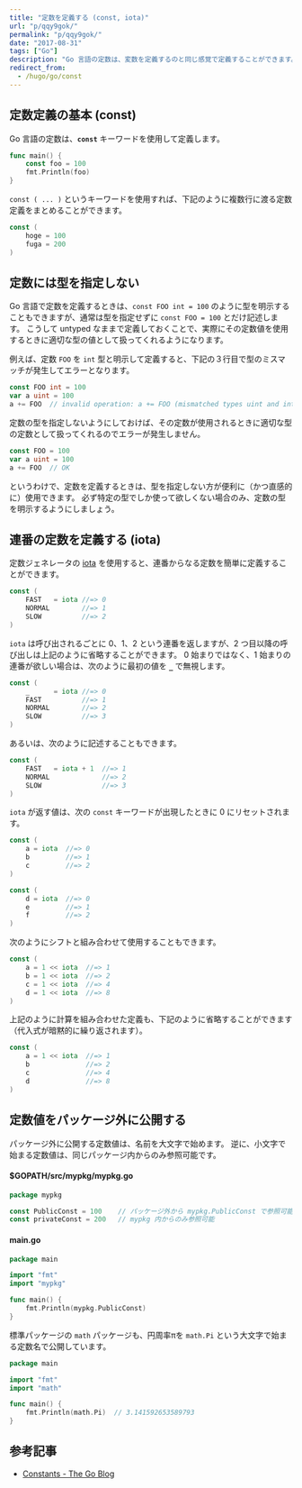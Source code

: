 ```yaml
---
title: "定数を定義する (const, iota)"
url: "p/qqy9gok/"
permalink: "p/qqy9gok/"
date: "2017-08-31"
tags: ["Go"]
description: "Go 言語の定数は、変数を定義するのと同じ感覚で定義することができます。"
redirect_from:
  - /hugo/go/const
---
```


定数定義の基本 (const)
----

Go 言語の定数は、__`const`__ キーワードを使用して定義します。

~~~ go
func main() {
	const foo = 100
	fmt.Println(foo)
}
~~~

`const ( ... )` というキーワードを使用すれば、下記のように複数行に渡る定数定義をまとめることができます。

~~~ go
const (
	hoge = 100
	fuga = 200
)
~~~


定数には型を指定しない
----

Go 言語で定数を定義するときは、`const FOO int = 100` のように型を明示することもできますが、通常は型を指定せずに `const FOO = 100` とだけ記述します。
こうして untyped なままで定義しておくことで、実際にその定数値を使用するときに適切な型の値として扱ってくれるようになります。

例えば、定数 `FOO` を `int` 型と明示して定義すると、下記の３行目で型のミスマッチが発生してエラーとなります。

~~~ go
const FOO int = 100
var a uint = 100
a += FOO  // invalid operation: a += FOO (mismatched types uint and int)
~~~

定数の型を指定しないようにしておけば、その定数が使用されるときに適切な型の定数として扱ってくれるのでエラーが発生しません。

~~~ go
const FOO = 100
var a uint = 100
a += FOO  // OK
~~~

というわけで、定数を定義するときは、型を指定しない方が便利に（かつ直感的に）使用できます。
必ず特定の型でしか使って欲しくない場合のみ、定数の型を明示するようにしましょう。


連番の定数を定義する (iota)
----

定数ジェネレータの [iota](https://pkg.go.dev/builtin#iota) を使用すると、連番からなる定数を簡単に定義することができます。

~~~ go
const (
	FAST   = iota //=> 0
	NORMAL        //=> 1
	SLOW          //=> 2
)
~~~

`iota` は呼び出されるごとに 0、1、2 という連番を返しますが、2 つ目以降の呼び出しは上記のように省略することができます。
0 始まりではなく、1 始まりの連番が欲しい場合は、次のように最初の値を __`_`__ で無視します。

~~~ go
const (
	_      = iota //=> 0
	FAST          //=> 1
	NORMAL        //=> 2
	SLOW          //=> 3
)
~~~

あるいは、次のように記述することもできます。

~~~ go
const (
	FAST   = iota + 1  //=> 1
	NORMAL             //=> 2
	SLOW               //=> 3
)
~~~

`iota` が返す値は、次の `const` キーワードが出現したときに 0 にリセットされます。

~~~ go
const (
	a = iota  //=> 0
	b         //=> 1
	c         //=> 2
)

const (
	d = iota  //=> 0
	e         //=> 1
	f         //=> 2
)
~~~

次のようにシフトと組み合わせて使用することもできます。

~~~ go
const (
	a = 1 << iota  //=> 1
	b = 1 << iota  //=> 2
	c = 1 << iota  //=> 4
	d = 1 << iota  //=> 8
)
~~~

上記のように計算を組み合わせた定義も、下記のように省略することができます（代入式が暗黙的に繰り返されます）。

~~~ go
const (
	a = 1 << iota  //=> 1
	b              //=> 2
	c              //=> 4
	d              //=> 8
)
~~~


定数値をパッケージ外に公開する
----

パッケージ外に公開する定数値は、名前を大文字で始めます。
逆に、小文字で始まる定数値は、同じパッケージ内からのみ参照可能です。

#### $GOPATH/src/mypkg/mypkg.go

~~~ go
package mypkg

const PublicConst = 100    // パッケージ外から mypkg.PublicConst で参照可能
const privateConst = 200   // mypkg 内からのみ参照可能
~~~

#### main.go

~~~ go
package main

import "fmt"
import "mypkg"

func main() {
	fmt.Println(mypkg.PublicConst)
}
~~~

標準パッケージの `math` パッケージも、円周率πを `math.Pi` という大文字で始まる定数名で公開しています。

~~~ go
package main

import "fmt"
import "math"

func main() {
	fmt.Println(math.Pi)  // 3.141592653589793
}
~~~


参考記事
----

* [Constants - The Go Blog](https://blog.golang.org/constants)

